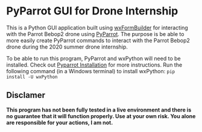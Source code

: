 # PyParrot GUI for Drone Internship
This is a Python GUI application built using [wxFormBuilder](https://github.com/wxFormBuilder/wxFormBuilder) for interacting with the Parrot Bebop2 drone using [PyParrot](https://github.com/amymcgovern/pyparrot). The purpose is be able to more easily create PyParrot commands to interact with the Parrot Bebop2 drone during the 2020 summer drone internship.  
  
To be able to run this program, PyParrot and wxPython will need to be installed. Check out [Pyparrot Installation](https://pyparrot.readthedocs.io/en/latest/installation.html) for more instructions. Run the following command (in a Windows terminal) to install wxPython: `pip install -U wxPython`  
  
## Disclamer

**This program has not been fully tested in a live environment and there is no guarantee that it will function properly. Use at your own risk. You alone are responsible for your actions, I am not.**  
